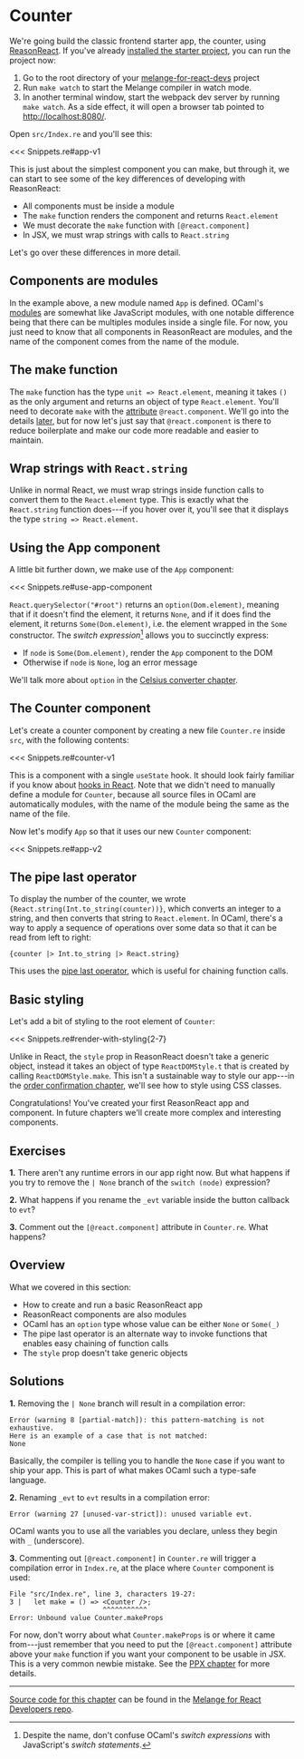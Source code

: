 # Counter

We're going build the classic frontend starter app, the counter, using
[ReasonReact](https://reasonml.github.io/reason-react/). If you've already
[installed the starter project](/installation), you can run the project now:

1. Go to the root directory of your
[melange-for-react-devs](https://github.com/melange-re/melange-for-react-devs)
project
1. Run `make watch` to start the Melange compiler in watch mode.
1. In another terminal window, start the webpack dev server by running `make
watch`. As a side effect, it will open a browser tab pointed to
<a href="http://localhost:8080/" target="_blank" rel="noreferrer
noopener">http://localhost:8080/</a>.

Open `src/Index.re` and you'll see this:

<<< Snippets.re#app-v1

This is just about the simplest component you can make, but through it, we can
start to see some of the key differences of developing with ReasonReact:

- All components must be inside a module
- The `make` function renders the component and returns `React.element`
- We must decorate the `make` function with `[@react.component]`
- In JSX, we must wrap strings with calls to `React.string`

Let's go over these differences in more detail.

## Components are modules

In the example above, a new module named `App` is defined. OCaml's
[modules](https://cs3110.github.io/textbook/chapters/modules/modules.html) are
somewhat like JavaScript modules, with one notable difference being that there
can be multiples modules inside a single file. For now, you just need to know
that all components in ReasonReact are modules, and the name of the component
comes from the name of the module.

## The make function

The `make` function has the type `unit => React.element`, meaning it takes `()`
as the only argument and returns an object of type `React.element`. You'll need
to decorate `make` with the
[attribute](https://melange.re/v2.0.0/communicate-with-javascript/#attributes)
`@react.component`. We'll go into the details [later](/todo), but for now
let's just say that `@react.component` is there to reduce boilerplate and make
our code more readable and easier to maintain.

## Wrap strings with `React.string`

Unlike in normal React, we must wrap strings inside function calls to convert
them to the `React.element` type. This is exactly what the `React.string`
function does---if you hover over it, you'll see that it displays the type
`string => React.element`.

## Using the App component

A little bit further down, we make use of the `App` component:

<<< Snippets.re#use-app-component

`React.querySelector("#root")` returns an `option(Dom.element)`, meaning that if
it doesn't find the element, it returns `None`, and if it does find the element,
it returns `Some(Dom.element)`, i.e. the element wrapped in the `Some`
constructor. The *switch expression*[^1] allows you to succinctly express:

- If `node` is `Some(Dom.element)`, render the `App` component to the DOM
- Otherwise if `node` is `None`, log an error message

We'll talk more about `option` in the [Celsius converter chapter](/celsius-converter-option/).

## The Counter component

Let's create a counter component by creating a new file `Counter.re` inside
`src`, with the following contents:

<<< Snippets.re#counter-v1

This is a component with a single `useState` hook. It should look fairly
familiar if you know about [hooks in React](https://react.dev/reference/react).
Note that we didn't need to manually define a module for `Counter`, because all
source files in OCaml are automatically modules, with the name of the module
being the same as the name of the file.

Now let's modify `App` so that it uses our new `Counter` component:

<<< Snippets.re#app-v2

## The pipe last operator

To display the number of the counter, we wrote
`{React.string(Int.to_string(counter))}`, which converts an integer to a string,
and then converts that string to `React.element`. In OCaml, there's a way
to apply a sequence of operations over some data so that it can be
read from left to right:

```reason
{counter |> Int.to_string |> React.string}
```

This uses the [pipe last operator](https://melange.re/v2.0.0/communicate-with-javascript/#pipe-last),
which is useful for chaining function calls.

## Basic styling

Let's add a bit of styling to the root element of `Counter`:

<<< Snippets.re#render-with-styling{2-7}

Unlike in React, the `style` prop in ReasonReact doesn't take a generic object,
instead it takes an object of type `ReactDOMStyle.t` that is created by calling
`ReactDOMStyle.make`. This isn't a sustainable way to style our app---in the
[order confirmation chapter](/todo), we'll see how to style using CSS classes.

Congratulations! You've created your first ReasonReact app and component. In
future chapters we'll create more complex and interesting components.

## Exercises

<b>1.</b> There aren't any runtime errors in our app right now. But what happens if you
   try to remove the `| None` branch of the `switch (node)` expression?

<b>2.</b> What happens if you rename the `_evt` variable inside the button callback to
   `evt`?

<b>3.</b> Comment out the `[@react.component]` attribute in `Counter.re`. What happens?

## Overview

What we covered in this section:

- How to create and run a basic ReasonReact app
- ReasonReact components are also modules
- OCaml has an `option` type whose value can be either `None` or `Some(_)`
- The pipe last operator is an alternate way to invoke functions that enables
  easy chaining of function calls
- The `style` prop doesn't take generic objects

## Solutions

<b>1.</b> Removing the `| None` branch will result in a compilation error:

```
Error (warning 8 [partial-match]): this pattern-matching is not exhaustive.
Here is an example of a case that is not matched:
None
```

Basically, the compiler is telling you to handle the `None` case if you want
to ship your app. This is part of what makes OCaml such a type-safe language.

<b>2.</b> Renaming `_evt` to `evt` results in a compilation error:

```
Error (warning 27 [unused-var-strict]): unused variable evt.
```

OCaml wants you to use all the variables you declare, unless they begin with
`_` (underscore).

<b>3.</b> Commenting out `[@react.component]` in `Counter.re` will trigger a
compilation error in `Index.re`, at the place where `Counter` component is used:

```
File "src/Index.re", line 3, characters 19-27:
3 |   let make = () => <Counter />;
                       ^^^^^^^^^^^
Error: Unbound value Counter.makeProps
```

For now, don't worry about what `Counter.makeProps` is or where it came
from---just remember that you need to put the `[@react.component]` attribute
above your `make` function if you want your component to be usable in JSX. This
is a very common newbie mistake. See the [PPX chapter](/todo) for more details.

-----

[Source code for this
chapter](https://github.com/melange-re/melange-for-react-devs/blob/develop/src/counter/)
can be found in the [Melange for React Developers
repo](https://github.com/melange-re/melange-for-react-devs).

[^1]: Despite the name, don't confuse OCaml's *switch expressions* with
    JavaScript's *switch statements*.
